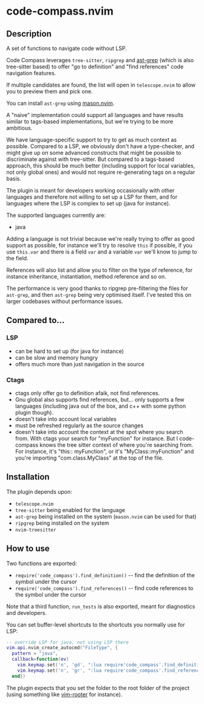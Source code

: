 # code-compass.nvim

## Description

A set of functions to navigate code without LSP.

Code Compass leverages `tree-sitter`, `ripgrep` and [ast-grep](https://ast-grep.github.io/) (which is also tree-sitter based) to offer "go to definition" and "find references" code navigation features.

If multiple candidates are found, the list will open in `telescope.nvim` to allow you to preview them and pick one.

You can install `ast-grep` using [mason.nvim](https://github.com/williamboman/mason.nvim).

A "naive" implementation could support all languages and have results similar to tags-based implementations, but we're trying to be more ambitious.

We have language-specific support to try to get as much context as possible. Compared to a LSP, we obviously don't have a type-checker, and might give up on some advanced constructs that might be possible to discriminate against with tree-sitter. But compared to a tags-based approach, this should be much better (including support for local variables, not only global ones) and would not require re-generating tags on a regular basis.

The plugin is meant for developers working occasionally with other languages and therefore not willing to set up a LSP for them, and for languages where the LSP is complex to set up (java for instance).

The supported languages currently are:

- java

Adding a language is not trivial because we're really trying to offer as good support as possible, for instance we'll try to resolve `this` if possible, if you use `this.var` and there is a field `var` and a variable `var` we'll know to jump to the field.

References will also list and allow you to filter on the type of reference, for instance inheritance, instantiation, method reference and so on.

The performance is very good thanks to ripgrep pre-filtering the files for `ast-grep`, and then `ast-grep` being very optimised itself. I've tested this on larger codebases without performance issues.

## Compared to...

### LSP

- can be hard to set up (for java for instance)
- can be slow and memory hungry
- offers much more than just navigation in the source

### Ctags

- ctags only offer go to definition afaik, not find references.
- Gnu global also supports find references, but... only supports a few languages (including java out of the box, and c++ with some python plugin though).
- doesn't take into account local variables
- must be refreshed regularly as the source changes
- doesn't take into account the context at the spot where you search from. With ctags your search for "myFunction" for instance. But I code-compass knows the tree sitter context of where you're searching from. For instance, it's "this:: myFunction", or it's "MyClass::myFunction" and you're importing "com.class.MyClass" at the top of the file.

## Installation

The plugin depends upon:

- `telescope.nvim`
- `tree-sitter` being enabled for the language
- `ast-grep` being installed on the system (`mason.nvim` can be used for that)
- `ripgrep` being installed on the system
- `nvim-treesitter`

## How to use

Two functions are exported:

- `require('code_compass').find_definition()` -- find the definition of the symbol under the cursor
- `require('code_compass').find_references()` -- find code references to the symbol under the cursor

Note that a third function, `run_tests` is also exported, meant for diagnostics and developers.

You can set buffer-level shortcuts to the shortcuts you normally use for LSP:

```lua
-- override LSP for java, not using LSP there
vim.api.nvim_create_autocmd("FileType", {
  pattern = "java",
  callback=function(ev)
    vim.keymap.set('n', 'gd', ":lua require'code_compass'.find_definition()<cr>", {desc="code-compass jump to definition", silent=true, buffer=0})
    vim.keymap.set('n', 'gr', ":lua require'code_compass'.find_references()<cr>", {desc="code-compass find references", silent=true, buffer=0})
  end})
```

The plugin expects that you set the folder to the root folder of the project (using something like [vim-rooter](https://github.com/airblade/vim-rooter) for instance).
